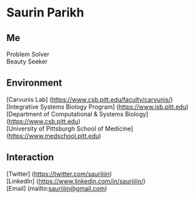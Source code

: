 # Saurin Parikh

## Me

Problem Solver <br>
Beauty Seeker <br>

## Environment

[Carvunis Lab] (https://www.csb.pitt.edu/faculty/carvunis/) <br>
[Integrative Systems Biology Program] (https://www.isb.pitt.edu) <br>
[Department of Computational & Systems Biology] (https://www.csb.pitt.edu) <br>
[University of Pittsburgh School of Medicine] (https://www.medschool.pitt.edu) <br>

## Interaction 

[Twitter] (https://twitter.com/sauriiiin) <br>
[LinkedIn] (https://www.linkedin.com/in/sauriiiin/) <br>
[Email] (mailto:sauriiiin@gmail.com) <br>